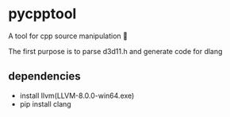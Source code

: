 # pycpptool

A tool for cpp source manipulation 🐲

The first purpose is to parse d3d11.h and generate code for dlang

## dependencies

* install llvm(LLVM-8.0.0-win64.exe)
* pip install clang
